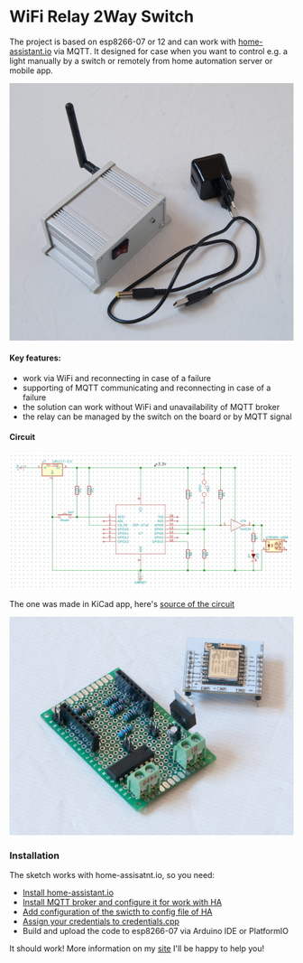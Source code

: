 # WiFi Relay 2Way Switch

The project is based on esp8266-07 or 12 and can work with [home-assistant.io](https://home-assistant.io/) via MQTT. It designed for case when you want to control e.g. a light manually by a switch or remotely from home automation server or mobile app.

![appearance](/switcher_photo1.jpg "Аppearance")

#### Key features:
- work via WiFi and reconnecting in case of a failure
- supporting of MQTT communicating and reconnecting in case of a failure
- the solution can work without WiFi and unavailability of MQTT broker
- the relay can be managed by the switch on the board or by MQTT signal


#### Circuit
![Circuit](/circuit_ss.png "Circuit")

The one was made in KiCad app, here's [source of the circuit](https://github.com/glebv/esp8266-wifi-relay-2way-switch/blob/master/circuit.sch)

![PCB](/footprint.jpg "PCB")

### Installation
The sketch works with home-assisatnt.io, so you need:
- [Install home-assistant.io](https://home-assistant.io/getting-started/)
- [Install MQTT broker and configure it for work with HA](https://home-assistant.io/components/mqtt/)
- [Add configuration of the swicth to config file of HA ](/homeassistant/.configuration.yaml)
- [Assign your credentials to credentials.cpp](/src/credentials.cpp)
- Build and upload the code to esp8266-07 via Arduino IDE or PlatformIO

It should work! More information on my [site](http://vinnikov.net) I'll be happy to help you! 

